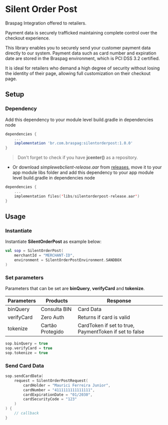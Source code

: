 # Silent Order Post

Braspag Integration offered to retailers.

Payment data is securely trafficked maintaining complete control over the checkout experience.

This library enables you to securely send your customer payment data directly to our system. Payment data such as card number and expiration date are stored in the Braspag environment, which is PCI DSS 3.2 certified.

It is ideal for retailers who demand a high degree of security without losing the identity of their page, allowing full customization on their checkout page.

## Setup

### Dependency

Add this dependency to your module level build.gradle in dependencies node

```groovy
dependencies {
    ...
    implementation 'br.com.braspag:silentorderpost:1.0.0'
}
```

> Don't forget to check if you have **jcenter()** as a repository.

- Or download *simplewebclient-release.aar* from [releases](https://github.com/Braspag/silent-order-post-android/releases), move it to your app module libs folder and add this dependency to your app module level build.gradle in dependencies node

```kotlin
dependencies {
    ...
    implementation files('libs/silentorderpost-release.aar')
}
```

## Usage

### Instantiate

Instantiate **SilentOrderPost** as example below:

```kotlin
val sop = SilentOrderPost(
    merchantId = "MERCHANT-ID",
    environment = SilentOrderPostEnvironment.SANDBOX
)
```

### Set parameters

Parameters that can be set are **binQuery**, **verifyCard** and **tokenize**.

| Parameters 	| Products         	| Response                                               	|
|------------	|------------------	|--------------------------------------------------------	|
| binQuery   	| Consulta BIN     	| Card Data                                              	|
| verifyCard 	| Zero Auth        	| Returns if card is valid                               	|
| tokenize   	| Cartão Protegido 	| CardToken if set to true, PaymentToken if set to false 	|


```kotlin
sop.binQuery = true
sop.verifyCard = true
sop.tokenize = true
```

### Send Card Data

```kotlin
sop.sendCardData(
    request = SilentOrderPostRequest(
        cardHolder = "Maurici Ferreira Junior",
        cardNumber = "4111111111111111",
        cardExpirationDate = "01/2030",
        cardSecurityCode = "123"
    )
) {
    // callback
}
```